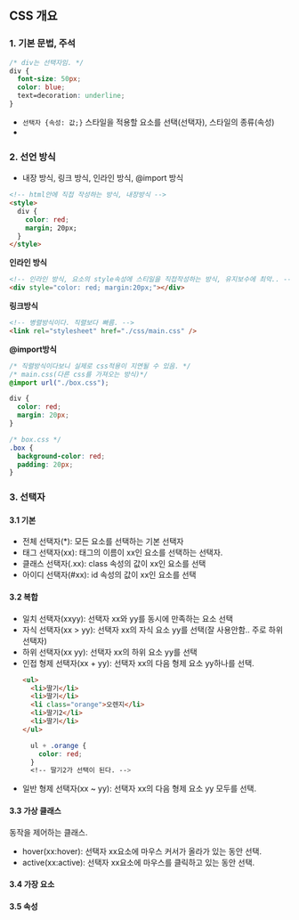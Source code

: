 ## CSS 개요
### 1. 기본 문법, 주석
```css
/* div는 선택자임. */
div {
  font-size: 50px;
  color: blue;
  text=decoration: underline;
}
```
- ```선택자 {속성: 값;}``` 스타일을 적용할 요소를 선택(선택자), 스타일의 종류(속성)
-  
### 2. 선언 방식
- 내장 방식, 링크 방식, 인라인 방식, @import 방식
```html
<!-- html안에 직접 작성하는 방식, 내장방식 -->
<style>
  div {
    color: red;
    margin; 20px;
  }
</style>
```
**인라인 방식**
```html
<!-- 인라인 방식, 요소의 style속성에 스티일을 직접작성하는 방식, 유지보수에 최악.. -->
<div style="color: red; margin:20px;"></div>
```
**링크방식**
```html
<!-- 병렬방식이다. 직렬보다 빠름. -->
<link rel="stylesheet" href="./css/main.css" />
```
**@import방식** 
```css
/* 직렬방식이다보니 실제로 css적용이 지연될 수 있음. */
/* main.css(다른 css를 가져오는 방식)*/
@import url("./box.css");

div {
  color: red;
  margin: 20px;
}

/* box.css */
.box {
  background-color: red;
  padding: 20px;
}
```

### 3. 선택자 
#### 3.1 기본
- 전체 선택자(*): 모든 요소를 선택하는 기본 선택자   
- 태그 선택자(xx): 태그의 이름이 xx인 요소를 선택하는 선택자.   
- 클래스 선택자(.xx): class 속성의 값이 xx인 요소를 선택   
- 아이디 선택자(#xx): id 속성의 값이 xx인 요소를 선택

#### 3.2 복합
- 일치 선택자(xxyy): 선택자 xx와 yy를 동시에 만족하는 요소 선택
- 자식 선택자(xx > yy): 선택자 xx의 자식 요소 yy를 선택(잘 사용안함.. 주로 하위 선택자)
- 하위 선택자(xx yy): 선택자 xx의 하위 요소 yy를 선택
- 인접 형제 선택자(xx + yy): 선택자 xx의 다음 형제 요소 yy하나를 선택.
  ```html
  <ul>
    <li>딸기</li>
    <li>딸기</li>
    <li class="orange">오렌지</li>
    <li>딸기2</li>
    <li>딸기</li>
  </ul>
  ```
  ```css
    ul + .orange {
      color: red;
    }
    <!-- 딸기2가 선택이 된다. -->
  ```
- 일반 형제 선택자(xx ~ yy): 선택자 xx의 다음 형제 요소 yy 모두를 선택.
#### 3.3 가상 클래스
동작을 제어하는 클래스.
- hover(xx:hover): 선택자 xx요소에 마우스 커서가 올라가 있는 동안 선택.
- active(xx:active): 선택자 xx요소에 마우스를 클릭하고 있는 동안 선택.
#### 3.4 가장 요소
#### 3.5 속성